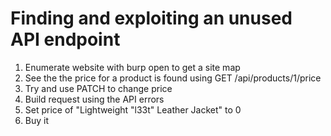 # Finding and exploiting an unused API endpoint
1. Enumerate website with burp open to get a site map
2. See the the price for a product is found using GET /api/products/1/price
3. Try and use PATCH to change price
4. Build request using the API errors
5. Set price of "Lightweight "l33t" Leather Jacket" to 0
6. Buy it
